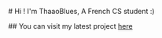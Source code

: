 # Hi ! I'm ThaaoBlues, A French CS student :)

## You can visit my latest project [here](https://thaaoblues.github.io/qsync)

